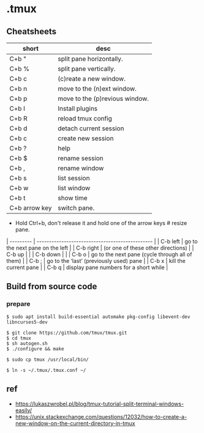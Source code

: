 # .tmux

## Cheatsheets
| short  | desc |
| ---           | ---                            |
| C+b "         | split pane horizontally.       |
| C+b %         | split pane vertically.         |
| C+b c         | (c)reate a new window.         |
| C+b n         | move to the (n)ext window.     |
| C+b p         | move to the (p)revious window. |
| C+b I         | Install plugins                |
| C+b R         | reload tmux config             |
| C+b d         | detach current session         |
| C+b c         | create new session             |
| C+b ?         | help                           |
| C+b $         | rename session                 |
| C+b ,         | rename window                  |
| C+b s         | list session                   |
| C+b w         | list window                    |
| C+b t         | show time                      |
| C+b arrow key | switch pane.                   |

* Hold Ctrl+b, don't release it and hold one of the arrow keys # resize pane.

| --------- | ----------------------------------------------- |
| C-b left  | go to the next pane on the left                 |
| C-b right | (or one of these other directions)              |
| C-b up    |                                                 |
| C-b down  |                                                 |
| C-b o     | go to the next pane (cycle through all of them) |
| C-b ;     | go to the ‘last’ (previously used) pane         |
| C-b x     | kill the current pane                           |
| C-b q     | display pane numbers for a short while          |


## Build from source code

### prepare

```shell
$ sudo apt install build-essential automake pkg-config libevent-dev libncurses5-dev
```

```
$ git clone https://github.com/tmux/tmux.git
$ cd tmux
$ sh autogen.sh
$ ./configure && make

$ sudo cp tmux /usr/local/bin/
```

```
$ ln -s ~/.tmux/.tmux.conf ~/
```


## ref
- <https://lukaszwrobel.pl/blog/tmux-tutorial-split-terminal-windows-easily/>
- <https://unix.stackexchange.com/questions/12032/how-to-create-a-new-window-on-the-current-directory-in-tmux>
